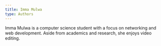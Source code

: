 ```yaml
---
title: Imma Mulwa
type: Authors
---
```

Imma Mulwa is a computer science student with a focus on networking and web development. Aside from academics and research, she enjoys video editing.